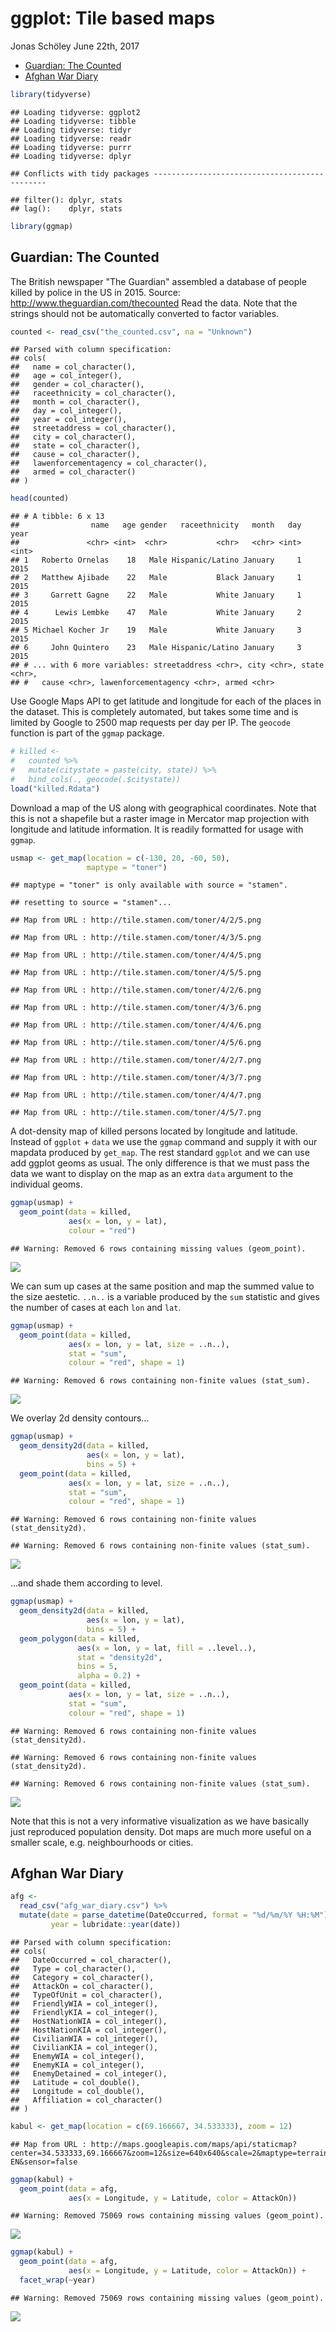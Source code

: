 ggplot: Tile based maps
================
Jonas Schöley
June 22th, 2017

-   [Guardian: The Counted](#guardian-the-counted)
-   [Afghan War Diary](#afghan-war-diary)

``` r
library(tidyverse)
```

    ## Loading tidyverse: ggplot2
    ## Loading tidyverse: tibble
    ## Loading tidyverse: tidyr
    ## Loading tidyverse: readr
    ## Loading tidyverse: purrr
    ## Loading tidyverse: dplyr

    ## Conflicts with tidy packages ----------------------------------------------

    ## filter(): dplyr, stats
    ## lag():    dplyr, stats

``` r
library(ggmap)
```

Guardian: The Counted
---------------------

The British newspaper "The Guardian" assembled a database of people killed by police in the US in 2015. Source: <http://www.theguardian.com/thecounted> Read the data. Note that the strings should not be automatically converted to factor variables.

``` r
counted <- read_csv("the_counted.csv", na = "Unknown")
```

    ## Parsed with column specification:
    ## cols(
    ##   name = col_character(),
    ##   age = col_integer(),
    ##   gender = col_character(),
    ##   raceethnicity = col_character(),
    ##   month = col_character(),
    ##   day = col_integer(),
    ##   year = col_integer(),
    ##   streetaddress = col_character(),
    ##   city = col_character(),
    ##   state = col_character(),
    ##   cause = col_character(),
    ##   lawenforcementagency = col_character(),
    ##   armed = col_character()
    ## )

``` r
head(counted)
```

    ## # A tibble: 6 x 13
    ##                name   age gender   raceethnicity   month   day  year
    ##               <chr> <int>  <chr>           <chr>   <chr> <int> <int>
    ## 1   Roberto Ornelas    18   Male Hispanic/Latino January     1  2015
    ## 2   Matthew Ajibade    22   Male           Black January     1  2015
    ## 3     Garrett Gagne    22   Male           White January     1  2015
    ## 4      Lewis Lembke    47   Male           White January     2  2015
    ## 5 Michael Kocher Jr    19   Male           White January     3  2015
    ## 6     John Quintero    23   Male Hispanic/Latino January     3  2015
    ## # ... with 6 more variables: streetaddress <chr>, city <chr>, state <chr>,
    ## #   cause <chr>, lawenforcementagency <chr>, armed <chr>

Use Google Maps API to get latitude and longitude for each of the places in the dataset. This is completely automated, but takes some time and is limited by Google to 2500 map requests per day per IP. The `geocode` function is part of the `ggmap` package.

``` r
# killed <-
#   counted %>%
#   mutate(citystate = paste(city, state)) %>%
#   bind_cols(., geocode(.$citystate))
load("killed.Rdata")
```

Download a map of the US along with geographical coordinates. Note that this is not a shapefile but a raster image in Mercator map projection with longitude and latitude information. It is readily formatted for usage with `ggmap`.

``` r
usmap <- get_map(location = c(-130, 20, -60, 50),
                 maptype = "toner")
```

    ## maptype = "toner" is only available with source = "stamen".

    ## resetting to source = "stamen"...

    ## Map from URL : http://tile.stamen.com/toner/4/2/5.png

    ## Map from URL : http://tile.stamen.com/toner/4/3/5.png

    ## Map from URL : http://tile.stamen.com/toner/4/4/5.png

    ## Map from URL : http://tile.stamen.com/toner/4/5/5.png

    ## Map from URL : http://tile.stamen.com/toner/4/2/6.png

    ## Map from URL : http://tile.stamen.com/toner/4/3/6.png

    ## Map from URL : http://tile.stamen.com/toner/4/4/6.png

    ## Map from URL : http://tile.stamen.com/toner/4/5/6.png

    ## Map from URL : http://tile.stamen.com/toner/4/2/7.png

    ## Map from URL : http://tile.stamen.com/toner/4/3/7.png

    ## Map from URL : http://tile.stamen.com/toner/4/4/7.png

    ## Map from URL : http://tile.stamen.com/toner/4/5/7.png

A dot-density map of killed persons located by longitude and latitude. Instead of `ggplot` + `data` we use the `ggmap` command and supply it with our mapdata produced by `get_map`. The rest standard `ggplot` and we can use add ggplot geoms as usual. The only difference is that we must pass the data we want to display on the map as an extra `data` argument to the individual geoms.

``` r
ggmap(usmap) +
  geom_point(data = killed,
             aes(x = lon, y = lat),
             colour = "red")
```

    ## Warning: Removed 6 rows containing missing values (geom_point).

![](04-ggplot-maps_from_map_tiles_files/figure-markdown_github/unnamed-chunk-5-1.png)

We can sum up cases at the same position and map the summed value to the size aestetic. `..n..` is a variable produced by the `sum` statistic and gives the number of cases at each `lon` and `lat`.

``` r
ggmap(usmap) +
  geom_point(data = killed,
             aes(x = lon, y = lat, size = ..n..),
             stat = "sum",
             colour = "red", shape = 1)
```

    ## Warning: Removed 6 rows containing non-finite values (stat_sum).

![](04-ggplot-maps_from_map_tiles_files/figure-markdown_github/unnamed-chunk-6-1.png)

We overlay 2d density contours...

``` r
ggmap(usmap) +
  geom_density2d(data = killed,
                 aes(x = lon, y = lat),
                 bins = 5) +
  geom_point(data = killed,
             aes(x = lon, y = lat, size = ..n..),
             stat = "sum",
             colour = "red", shape = 1)
```

    ## Warning: Removed 6 rows containing non-finite values (stat_density2d).

    ## Warning: Removed 6 rows containing non-finite values (stat_sum).

![](04-ggplot-maps_from_map_tiles_files/figure-markdown_github/unnamed-chunk-7-1.png)

...and shade them according to level.

``` r
ggmap(usmap) +
  geom_density2d(data = killed,
                 aes(x = lon, y = lat),
                 bins = 5) +
  geom_polygon(data = killed,
               aes(x = lon, y = lat, fill = ..level..),
               stat = "density2d",
               bins = 5,
               alpha = 0.2) +
  geom_point(data = killed,
             aes(x = lon, y = lat, size = ..n..),
             stat = "sum",
             colour = "red", shape = 1)
```

    ## Warning: Removed 6 rows containing non-finite values (stat_density2d).

    ## Warning: Removed 6 rows containing non-finite values (stat_density2d).

    ## Warning: Removed 6 rows containing non-finite values (stat_sum).

![](04-ggplot-maps_from_map_tiles_files/figure-markdown_github/unnamed-chunk-8-1.png)

Note that this is not a very informative visualization as we have basically just reproduced population density. Dot maps are much more useful on a smaller scale, e.g. neighbourhoods or cities.

Afghan War Diary
----------------

``` r
afg <-
  read_csv("afg_war_diary.csv") %>%
  mutate(date = parse_datetime(DateOccurred, format = "%d/%m/%Y %H:%M"),
         year = lubridate::year(date))
```

    ## Parsed with column specification:
    ## cols(
    ##   DateOccurred = col_character(),
    ##   Type = col_character(),
    ##   Category = col_character(),
    ##   AttackOn = col_character(),
    ##   TypeOfUnit = col_character(),
    ##   FriendlyWIA = col_integer(),
    ##   FriendlyKIA = col_integer(),
    ##   HostNationWIA = col_integer(),
    ##   HostNationKIA = col_integer(),
    ##   CivilianWIA = col_integer(),
    ##   CivilianKIA = col_integer(),
    ##   EnemyWIA = col_integer(),
    ##   EnemyKIA = col_integer(),
    ##   EnemyDetained = col_integer(),
    ##   Latitude = col_double(),
    ##   Longitude = col_double(),
    ##   Affiliation = col_character()
    ## )

``` r
kabul <- get_map(location = c(69.166667, 34.533333), zoom = 12)
```

    ## Map from URL : http://maps.googleapis.com/maps/api/staticmap?center=34.533333,69.166667&zoom=12&size=640x640&scale=2&maptype=terrain&language=en-EN&sensor=false

``` r
ggmap(kabul) +
  geom_point(data = afg,
             aes(x = Longitude, y = Latitude, color = AttackOn))
```

    ## Warning: Removed 75069 rows containing missing values (geom_point).

![](04-ggplot-maps_from_map_tiles_files/figure-markdown_github/unnamed-chunk-9-1.png)

``` r
ggmap(kabul) +
  geom_point(data = afg,
             aes(x = Longitude, y = Latitude, color = AttackOn)) +
  facet_wrap(~year)
```

    ## Warning: Removed 75069 rows containing missing values (geom_point).

![](04-ggplot-maps_from_map_tiles_files/figure-markdown_github/unnamed-chunk-9-2.png)
